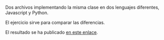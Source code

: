 Dos archivos implementando la misma clase en dos lenguajes diferentes, Javascript y Python.

El ejercicio sirve para comparar las diferencias.

El resultado se ha publicado [en este enlace](https://iagovar.com/javascript/javascript-oop-comparado-python).